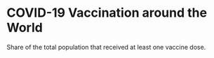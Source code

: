 # COVID-19 Vaccination around the World
Share of the total population that received at least one vaccine dose.